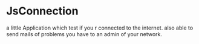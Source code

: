 JsConnection
============

a little Application which test if you r connected to the internet. also able to send mails of problems you have to an admin of your network.
